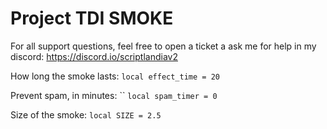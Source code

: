 # Project TDI SMOKE
For all support questions, feel free to open a ticket a ask me for help in my discord: https://discord.io/scriptlandiav2

How long the smoke lasts:
`local effect_time = 20`

Prevent spam, in minutes:
``
`local spam_timer = 0`

Size of the smoke:
`local SIZE = 2.5`
